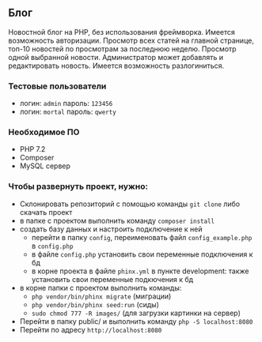 ## Блог
Новостной блог на PHP, без использования фреймворка. Имеется возможность авторизации.
Просмотр всех статей на главной странице, топ-10 новостей по просмотрам за последнюю неделю.
Просмотр одной выбранной новости.
Администратор может добавлять и редактировать новость.
Имеется возможность разлогиниться.

### Тестовые пользователи

 - логин: ``admin`` пароль: ``123456``
 - логин: ``mortal`` пароль: ``qwerty``  
### Необходимое ПО
 
  - PHP 7.2
  - Composer
  - MySQL сервер

### Чтобы развернуть проект, нужно:

  - Склонировать репозиторий с помощью команды ``git clone`` либо скачать проект
  - в папке с проектом выполнить команду ``composer install``
  - создать базу данных и настроить подключение к ней
    - перейти в папку ``config``, переименовать файл ``config_example.php`` в ``config.php``
    - в файле ``config.php`` установить свои переменные подключения к бд
    - в корне проекта в файле ``phinx.yml`` в пункте development: также установить свои переменные подкючения к бд
  - в корне папки с проектом выполнить команды:
    - ``php vendor/bin/phinx migrate`` (миграции)
    - ``php vendor/bin/phinx seed:run`` (сиды)
    - ``sudo chmod 777 -R images/`` (для загрузки картинки на сервер)
  - Перейти в папку public/ и выполнить команду ``php -S localhost:8080``
  - Перейти по адресу ``http://localhost:8080``

    
  


